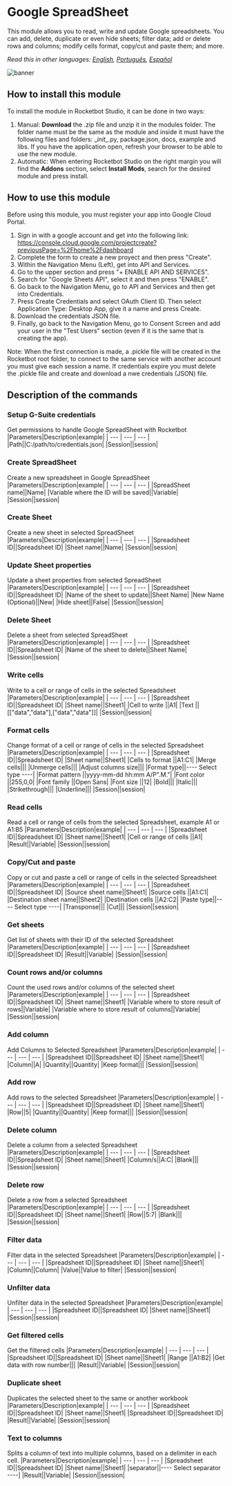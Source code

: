 



# Google SpreadSheet
  
This module allows you to read, write and update Google spreadsheets. You can add, delete, duplicate or even hide sheets; filter data; add or delete rows and columns; modify cells format, copy/cut and paste them; and more.  

*Read this in other languages: [English](Manual_Google-SpreadSheets.md), [Português](Manual_Google-SpreadSheets.pr.md), [Español](Manual_Google-SpreadSheets.es.md)*
  
![banner](imgs/Banner_Google-SpreadSheets.png)
## How to install this module
  
To install the module in Rocketbot Studio, it can be done in two ways:
1. Manual: __Download__ the .zip file and unzip it in the modules folder. The folder name must be the same as the module and inside it must have the following files and folders: \__init__.py, package.json, docs, example and libs. If you have the application open, refresh your browser to be able to use the new module.
2. Automatic: When entering Rocketbot Studio on the right margin you will find the **Addons** section, select **Install Mods**, search for the desired module and press install.  


## How to use this module

Before using this module, you must register your app into Google Cloud Portal.

1. Sign in with a google account and get into the following link: https://console.cloud.google.com/projectcreate?previousPage=%2Fhome%2Fdashboard
2. Complete the form to create a new proyect and then press "Create".
3. Within the Navigation Menu (Left), get into API and Services.
4. Go to the upper section and press "+ ENABLE API AND SERVICES".
5. Search for "Google Sheets API", select it and then press "ENABLE".
6. Go back to the Navigation Menu, go to API and Services and then get into Credentials.
7. Press Create Credentials and select OAuth Client ID. Then select Application Type: Desktop App, give it a name and press Create.
8. Download the credentials JSON file.
9. Finally, go back to the Navigation Menu, go to Consent Screen and add your user in the "Test Users" section (even if it is the same that is creating the app).

Note: When the first connection is made, a .pickle 
file will be created in the Rocketbot root folder, to connect to the same service with another account you must give each session a name. If credentials expire you must delete the .pickle file and create and download a nwe credentials (JSON) file.


## Description of the commands

### Setup G-Suite credentials
  
Get permissions to handle Google SpreadSheet with Rocketbot
|Parameters|Description|example|
| --- | --- | --- |
|Path||C:/path/to/credentials.json|
|Session||session|

### Create SpreadSheet
  
Create a new spreadsheet in Google SpreadSheet
|Parameters|Description|example|
| --- | --- | --- |
|SpreadSheet name||Name|
|Variable where the ID will be saved||Variable|
|Session||session|

### Create Sheet
  
Create a new sheet in selected SpreadSheet
|Parameters|Description|example|
| --- | --- | --- |
|Spreadsheet ID||Spreadsheet ID|
|Sheet name||Name|
|Session||session|

### Update Sheet properties
  
Update a sheet properties from selected SpreadSheet
|Parameters|Description|example|
| --- | --- | --- |
|Spreadsheet ID||Spreadsheet ID|
|Name of the sheet to update||Sheet Name|
|New Name (Optional)||New|
|Hide sheet||False|
|Session||session|

### Delete Sheet
  
Delete a sheet from selected SpreadSheet
|Parameters|Description|example|
| --- | --- | --- |
|Spreadsheet ID||Spreadsheet ID|
|Name of the sheet to delete||Sheet Name|
|Session||session|

### Write cells
  
Write to a cell or range of cells in the selected Spreadsheet
|Parameters|Description|example|
| --- | --- | --- |
|Spreadsheet ID||Spreadsheet ID|
|Sheet name||Sheet1|
|Cell to write ||A1|
|Text ||[["data","data"],["data","data"]]|
|Session||session|

### Format cells
  
Change format of a cell or range of cells in the selected Spreadsheet
|Parameters|Description|example|
| --- | --- | --- |
|Spreadsheet ID||Spreadsheet ID|
|Sheet name||Sheet1|
|Cells to format ||A1:C1|
|Merge cells|||
|Unmerge cells|||
|Adjust columns size|||
|Format type||---- Select type ----|
|Format pattern ||yyyy-mm-dd hh:mm A/P".M."|
|Font color ||255,0,0|
|Font family ||Open Sans|
|Font size ||12|
|Bold|||
|Italic|||
|Strikethrough|||
|Underline|||
|Session||session|

### Read cells
  
Read a cell or range of cells from the selected Spreadsheet, example A1 or A1:B5
|Parameters|Description|example|
| --- | --- | --- |
|Spreadsheet ID||Spreadsheet ID|
|Sheet name||Sheet1|
|Cell or range of cells ||A1|
|Result||Variable|
|Session||session|

### Copy/Cut and paste
  
Copy or cut and paste a cell or range of cells in the selected Spreadsheet
|Parameters|Description|example|
| --- | --- | --- |
|Spreadsheet ID||Spreadsheet ID|
|Source sheet name||Sheet1|
|Source cells ||A1:C1|
|Destination sheet name||Sheet2|
|Destination cells ||A2:C2|
|Paste type||---- Select type ----|
|Transponse|||
|Cut|||
|Session||session|

### Get sheets
  
Get list of sheets with their ID of the selected Spreadsheet
|Parameters|Description|example|
| --- | --- | --- |
|Spreadsheet ID||Spreadsheet ID|
|Result||Variable|
|Session||session|

### Count rows and/or columns
  
Count the used rows and/or columns of the selected sheet
|Parameters|Description|example|
| --- | --- | --- |
|Spreadsheet ID||Spreadsheet ID|
|Sheet name||Sheet1|
|Variable where to store result of rows||Variable|
|Variable where to store result of columns||Variable|
|Session||session|

### Add column
  
Add Columns to Selected Spreadsheet
|Parameters|Description|example|
| --- | --- | --- |
|Spreadsheet ID||Spreadsheet ID|
|Sheet name||Sheet1|
|Column||A|
|Quantity||Quantity|
|Keep format|||
|Session||session|

### Add row
  
Add rows to the selected Spreadsheet
|Parameters|Description|example|
| --- | --- | --- |
|Spreadsheet ID||Spreadsheet ID|
|Sheet name||Sheet1|
|Row||5|
|Quantity||Quantity|
|Keep format|||
|Session||session|

### Delete column
  
Delete a column from a selected Spreadsheet
|Parameters|Description|example|
| --- | --- | --- |
|Spreadsheet ID||Spreadsheet ID|
|Sheet name||Sheet1|
|Column/s||A:C|
|Blank|||
|Session||session|

### Delete row
  
Delete a row from a selected Spreadsheet
|Parameters|Description|example|
| --- | --- | --- |
|Spreadsheet ID||Spreadsheet ID|
|Sheet name||Sheet1|
|Row||5:7|
|Blank|||
|Session||session|

### Filter data
  
Filter data in the selected Spreadsheet
|Parameters|Description|example|
| --- | --- | --- |
|Spreadsheet ID||Spreadsheet ID|
|Sheet name||Sheet1|
|Column||Column|
|Value||Value to filter|
|Session||session|

### Unfilter data
  
Unfilter data in the selected Spreadsheet
|Parameters|Description|example|
| --- | --- | --- |
|Spreadsheet ID||Spreadsheet ID|
|Sheet name||Sheet1|
|Session||session|

### Get filtered cells
  
Get the filtered cells
|Parameters|Description|example|
| --- | --- | --- |
|Spreadsheet ID||Spreadsheet ID|
|Sheet name||Sheet1|
|Range ||A1:B2|
|Get data with row number|||
|Result||Variable|
|Session||session|

### Duplicate sheet
  
Duplicates the selected sheet to the same or another workbook
|Parameters|Description|example|
| --- | --- | --- |
|Spreadsheet ID||Spreadsheet ID|
|Sheet name||Sheet1|
|Spreadsheet ID||Spreadsheet ID|
|Result||Variable|
|Session||session|

### Text to columns
  
Splits a column of text into multiple columns, based on a delimiter in each cell.
|Parameters|Description|example|
| --- | --- | --- |
|Spreadsheet ID||Spreadsheet ID|
|Sheet name||Sheet1|
|separator||---- Select separator ----|
|Result||Variable|
|Session||session|
